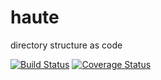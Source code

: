 # haute

directory structure as code

[![Build Status](https://travis-ci.com/devinivy/haute.svg?branch=master)](https://travis-ci.com/devinivy/haute) [![Coverage Status](https://coveralls.io/repos/devinivy/haute/badge.svg?branch=master&service=github)](https://coveralls.io/github/devinivy/haute?branch=master)
